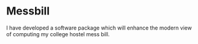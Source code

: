 Messbill
========

I have developed a software package which will enhance the modern view of computing my college hostel mess bill.
